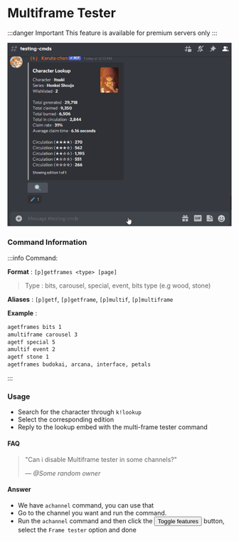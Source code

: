 # Multiframe Tester

:::danger Important
This feature is available for premium servers only
:::

![Multiframe tester](/img/features/getframes.gif ':size=100%')

### Command Information


:::info Command:

**Format** : `[p]getframes <type> [page]`

> Type : bits, carousel, special, event, bits type (e.g wood, stone)

**Aliases** : `[p]getf`, `[p]getframe`, `[p]multif`, `[p]multiframe`

**Example**  :
```bash
agetframes bits 1
amultiframe carousel 3
agetf special 5
amultif event 2
agetf stone 1
agetframes budokai, arcana, interface, petals
```
:::

### Usage

- Search for the character through `k!lookup`
- Select the corresponding edition
- Reply to the lookup embed with the multi-frame tester command

#### FAQ

> "Can i disable Multiframe tester in some channels?"
>
> — *@Some random owner*

#### Answer
- We have `achannel` command, you can use that
- Go to the channel you want and run the command.
- Run the `achannel` command and then click the <button class="btn btn-primary">Toggle features</button> button, select the `Frame tester` option and done